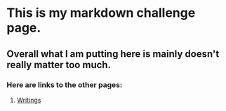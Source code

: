 # This is my markdown challenge page.
## Overall what I am putting here is mainly doesn't really matter too much.
### Here are links to the other pages:
1. [Writings](/Writings.md)

